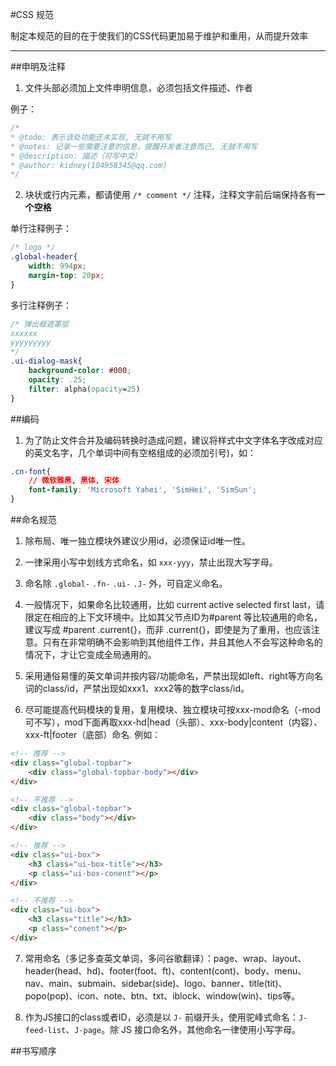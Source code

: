 #CSS 规范

制定本规范的目的在于使我们的CSS代码更加易于维护和重用，从而提升效率

---

##申明及注释
1. 文件头部必须加上文件申明信息，必须包括文件描述、作者

例子：

```css
/*
* @todo: 表示该处功能还未实现, 无就不用写
* @notes: 记录一些需要注意的信息，提醒开发者注意而已, 无就不用写
* @description: 描述（可写中文）
* @author: kidney(104958345@qq.com)
*/
```

2. 块状或行内元素，都请使用 `/* comment */` 注释，注释文字前后端保持各有**一个空格**

单行注释例子：
```css
/* logo */
.global-header{
    width: 994px;
    margin-top: 20px;
}
```

多行注释例子：
```css
/* 弹出框遮罩层
xxxxxx
yyyyyyyyy
*/
.ui-dialog-mask{
    background-color: #000;
    opacity: .25;
    filter: alpha(opacity=25)
}
```



##编码
1. 为了防止文件合并及编码转换时造成问题，建议将样式中文字体名字改成对应的英文名字，几个单词中间有空格组成的必须加引号)，如：

```css
.cn-font{
    // 微软雅黑, 黑体, 宋体
    font-family: 'Microsoft Yahei', 'SimHei', 'SimSun';
}
```


##命名规范
1. 除布局、唯一独立模块外建议少用id，必须保证id唯一性。

2. 一律采用小写中划线方式命名，如 `xxx-yyy`，禁止出现大写字母。

3. 命名除 `.global-` `.fn-` `.ui-` `.J-` 外，可自定义命名。

4. 一般情况下，如果命名比较通用，比如 current active selected first last，请限定在相应的上下文环境中。比如其父节点ID为#parent 等比较通用的命名，建议写成 #parent .current{}，而非 .current{}，即使是为了重用，也应该注意。只有在非常明确不会影响到其他组件工作，并且其他人不会写这种命名的情况下，才让它变成全局通用的。

5. 采用通俗易懂的英文单词并按内容/功能命名，严禁出现如left、right等方向名词的class/id，严禁出现如xxx1、xxx2等的数字class/id。

6. 尽可能提高代码模块的复用，复用模块、独立模块可按xxx-mod命名（-mod可不写），mod下面再取xxx-hd|head（头部）、xxx-body|content（内容）、xxx-ft|footer（底部）命名.
例如：

```html
<!-- 推荐 -->
<div class="global-topbar">
    <div class="global-topbar-body"></div>
</div>

<!-- 不推荐 -->
<div class="global-topbar">
    <div class="body"></div>
</div>

<!-- 推荐 -->
<div class="ui-box">
    <h3 class="ui-box-title"></h3>
    <p class="ui-box-conent"></p>
</div>

<!-- 不推荐 -->
<div class="ui-box">
    <h3 class="title"></h3>
    <p class="conent"></p>
</div>
```



7. 常用命名（多记多查英文单词，多问谷歌翻译）：page、wrap、layout、header(head、hd)、footer(foot、ft)、content(cont)、body、menu、nav、main、submain、sidebar(side)、logo、banner、title(tit)、popo(pop)、icon、note、btn、txt、iblock、window(win)、tips等。

8. 作为JS接口的class或者ID，必须是以 `J-` 前缀开头，使用驼峰式命名：`J-feed-list`、`J-page`。除 JS 接口命名外，其他命名一律使用小写字母。



##书写顺序
